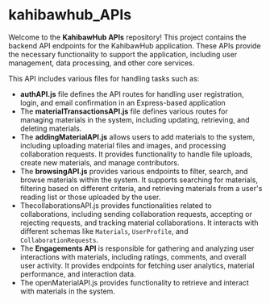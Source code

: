 # kahibawhub_APIs

Welcome to the **KahibawHub APIs** repository! This project contains the backend API endpoints for the KahibawHub application. These APIs provide the necessary functionality to support the application, including user management, data processing, and other core services.

This API includes various files for handling tasks such as:
- **authAPI.js** file defines the API routes for handling user registration, login, and email confirmation in an Express-based application
- The **materialTransactionsAPI.js** file defines various routes for managing materials in the system, including updating, retrieving, and deleting materials.
- The **addingMaterialAPI.js** allows users to add materials to the system, including uploading material files and images, and processing collaboration requests. It provides functionality to handle file uploads, create new materials, and manage contributors.
- The **browsingAPI.js** provides various endpoints to filter, search, and browse materials within the system. It supports searching for materials, filtering based on different criteria, and retrieving materials from a user's reading list or those uploaded by the user.
- ThecollaborationsAPI.js provides functionalities related to collaborations, including sending collaboration requests, accepting or rejecting requests, and tracking material collaborations. It interacts with different schemas like `Materials`, `UserProfile`, and `CollaborationRequests`.
- The **Engagements API** is responsible for gathering and analyzing user interactions with materials, including ratings, comments, and overall user activity. It provides endpoints for fetching user analytics, material performance, and interaction data.
- The openMaterialAPI.js provides functionality to retrieve and interact with materials in the system. 
